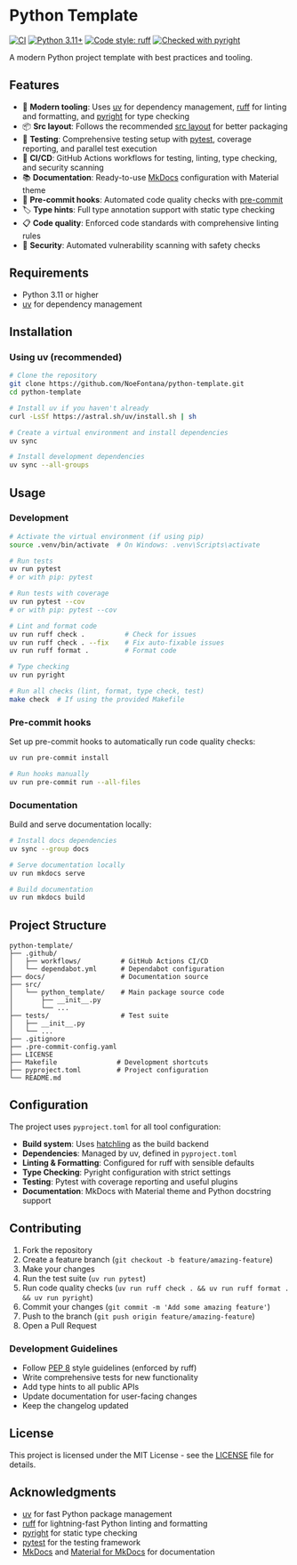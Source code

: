 # Python Template

[![CI](https://github.com/NoeFontana/python-template/workflows/CI/badge.svg)](https://github.com/NoeFontana/python-template/actions)
[![Python 3.11+](https://img.shields.io/badge/python-3.11+-blue.svg)](https://www.python.org/downloads/)
[![Code style: ruff](https://img.shields.io/endpoint?url=https://raw.githubusercontent.com/astral-sh/ruff/main/assets/badge/v2.json)](https://github.com/astral-sh/ruff)
[![Checked with pyright](https://microsoft.github.io/pyright/img/pyright_badge.svg)](https://microsoft.github.io/pyright/)

A modern Python project template with best practices and tooling.

## Features

- 🚀 **Modern tooling**: Uses [uv](https://docs.astral.sh/uv/) for dependency management, [ruff](https://docs.astral.sh/ruff/) for linting and formatting, and [pyright](https://microsoft.github.io/pyright/) for type checking
- 📦 **Src layout**: Follows the recommended [src layout](https://packaging.python.org/en/latest/discussions/src-layout-vs-flat-layout/) for better packaging
- 🧪 **Testing**: Comprehensive testing setup with [pytest](https://docs.pytest.org/), coverage reporting, and parallel test execution
- 🔄 **CI/CD**: GitHub Actions workflows for testing, linting, type checking, and security scanning
- 📚 **Documentation**: Ready-to-use [MkDocs](https://www.mkdocs.org/) configuration with Material theme
- 🔧 **Pre-commit hooks**: Automated code quality checks with [pre-commit](https://pre-commit.com/)
- 🏷️ **Type hints**: Full type annotation support with static type checking
- 📋 **Code quality**: Enforced code standards with comprehensive linting rules
- 🔐 **Security**: Automated vulnerability scanning with safety checks

## Requirements

- Python 3.11 or higher
- [uv](https://docs.astral.sh/uv/) for dependency management

## Installation

### Using uv (recommended)

```bash
# Clone the repository
git clone https://github.com/NoeFontana/python-template.git
cd python-template

# Install uv if you haven't already
curl -LsSf https://astral.sh/uv/install.sh | sh

# Create a virtual environment and install dependencies
uv sync

# Install development dependencies
uv sync --all-groups
```

## Usage

### Development

```bash
# Activate the virtual environment (if using pip)
source .venv/bin/activate  # On Windows: .venv\Scripts\activate

# Run tests
uv run pytest
# or with pip: pytest

# Run tests with coverage
uv run pytest --cov
# or with pip: pytest --cov

# Lint and format code
uv run ruff check .          # Check for issues
uv run ruff check . --fix    # Fix auto-fixable issues
uv run ruff format .         # Format code

# Type checking
uv run pyright

# Run all checks (lint, format, type check, test)
make check  # If using the provided Makefile
```

### Pre-commit hooks

Set up pre-commit hooks to automatically run code quality checks:

```bash
uv run pre-commit install

# Run hooks manually
uv run pre-commit run --all-files
```

### Documentation

Build and serve documentation locally:

```bash
# Install docs dependencies
uv sync --group docs

# Serve documentation locally
uv run mkdocs serve

# Build documentation
uv run mkdocs build
```

## Project Structure

```
python-template/
├── .github/
│   ├── workflows/          # GitHub Actions CI/CD
│   └── dependabot.yml      # Dependabot configuration
├── docs/                   # Documentation source
├── src/
│   └── python_template/    # Main package source code
│       ├── __init__.py
│       └── ...
├── tests/                  # Test suite
│   ├── __init__.py
│   └── ...
├── .gitignore
├── .pre-commit-config.yaml
├── LICENSE
├── Makefile               # Development shortcuts
├── pyproject.toml         # Project configuration
└── README.md
```

## Configuration

The project uses `pyproject.toml` for all tool configuration:

- **Build system**: Uses [hatchling](https://hatch.pypa.io/) as the build backend
- **Dependencies**: Managed by uv, defined in `pyproject.toml`
- **Linting & Formatting**: Configured for ruff with sensible defaults
- **Type Checking**: Pyright configuration with strict settings
- **Testing**: Pytest with coverage reporting and useful plugins
- **Documentation**: MkDocs with Material theme and Python docstring support

## Contributing

1. Fork the repository
2. Create a feature branch (`git checkout -b feature/amazing-feature`)
3. Make your changes
4. Run the test suite (`uv run pytest`)
5. Run code quality checks (`uv run ruff check . && uv run ruff format . && uv run pyright`)
6. Commit your changes (`git commit -m 'Add some amazing feature'`)
7. Push to the branch (`git push origin feature/amazing-feature`)
8. Open a Pull Request

### Development Guidelines

- Follow [PEP 8](https://pep8.org/) style guidelines (enforced by ruff)
- Write comprehensive tests for new functionality
- Add type hints to all public APIs
- Update documentation for user-facing changes
- Keep the changelog updated

## License

This project is licensed under the MIT License - see the [LICENSE](LICENSE) file for details.

## Acknowledgments

- [uv](https://docs.astral.sh/uv/) for fast Python package management
- [ruff](https://docs.astral.sh/ruff/) for lightning-fast Python linting and formatting
- [pyright](https://microsoft.github.io/pyright/) for static type checking
- [pytest](https://docs.pytest.org/) for the testing framework
- [MkDocs](https://www.mkdocs.org/) and [Material for MkDocs](https://squidfunk.github.io/mkdocs-material/) for documentation
